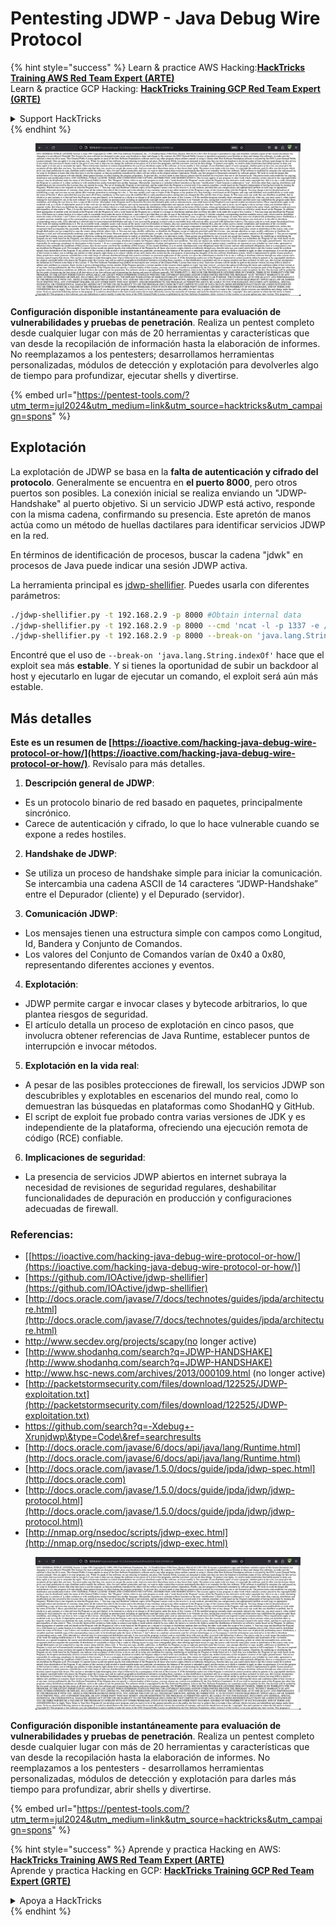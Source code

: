 # Pentesting JDWP - Java Debug Wire Protocol

{% hint style="success" %}
Learn & practice AWS Hacking:<img src="/.gitbook/assets/arte.png" alt="" data-size="line">[**HackTricks Training AWS Red Team Expert (ARTE)**](https://training.hacktricks.xyz/courses/arte)<img src="/.gitbook/assets/arte.png" alt="" data-size="line">\
Learn & practice GCP Hacking: <img src="/.gitbook/assets/grte.png" alt="" data-size="line">[**HackTricks Training GCP Red Team Expert (GRTE)**<img src="/.gitbook/assets/grte.png" alt="" data-size="line">](https://training.hacktricks.xyz/courses/grte)

<details>

<summary>Support HackTricks</summary>

* Check the [**subscription plans**](https://github.com/sponsors/carlospolop)!
* **Join the** 💬 [**Discord group**](https://discord.gg/hRep4RUj7f) or the [**telegram group**](https://t.me/peass) or **follow** us on **Twitter** 🐦 [**@hacktricks\_live**](https://twitter.com/hacktricks\_live)**.**
* **Share hacking tricks by submitting PRs to the** [**HackTricks**](https://github.com/carlospolop/hacktricks) and [**HackTricks Cloud**](https://github.com/carlospolop/hacktricks-cloud) github repos.

</details>
{% endhint %}

<figure><img src="/.gitbook/assets/image (14) (1).png" alt=""><figcaption></figcaption></figure>

**Configuración disponible instantáneamente para evaluación de vulnerabilidades y pruebas de penetración**. Realiza un pentest completo desde cualquier lugar con más de 20 herramientas y características que van desde la recopilación de información hasta la elaboración de informes. No reemplazamos a los pentesters; desarrollamos herramientas personalizadas, módulos de detección y explotación para devolverles algo de tiempo para profundizar, ejecutar shells y divertirse.

{% embed url="https://pentest-tools.com/?utm_term=jul2024&utm_medium=link&utm_source=hacktricks&utm_campaign=spons" %}

## Explotación

La explotación de JDWP se basa en la **falta de autenticación y cifrado del protocolo**. Generalmente se encuentra en **el puerto 8000**, pero otros puertos son posibles. La conexión inicial se realiza enviando un "JDWP-Handshake" al puerto objetivo. Si un servicio JDWP está activo, responde con la misma cadena, confirmando su presencia. Este apretón de manos actúa como un método de huellas dactilares para identificar servicios JDWP en la red.

En términos de identificación de procesos, buscar la cadena "jdwk" en procesos de Java puede indicar una sesión JDWP activa.

La herramienta principal es [jdwp-shellifier](https://github.com/hugsy/jdwp-shellifier). Puedes usarla con diferentes parámetros:
```bash
./jdwp-shellifier.py -t 192.168.2.9 -p 8000 #Obtain internal data
./jdwp-shellifier.py -t 192.168.2.9 -p 8000 --cmd 'ncat -l -p 1337 -e /bin/bash' #Exec something
./jdwp-shellifier.py -t 192.168.2.9 -p 8000 --break-on 'java.lang.String.indexOf' --cmd 'ncat -l -p 1337 -e /bin/bash' #Uses java.lang.String.indexOf as breakpoint instead of java.net.ServerSocket.accept
```
Encontré que el uso de `--break-on 'java.lang.String.indexOf'` hace que el exploit sea más **estable**. Y si tienes la oportunidad de subir un backdoor al host y ejecutarlo en lugar de ejecutar un comando, el exploit será aún más estable.

## Más detalles

**Este es un resumen de [https://ioactive.com/hacking-java-debug-wire-protocol-or-how/](https://ioactive.com/hacking-java-debug-wire-protocol-or-how/)**. Revísalo para más detalles.

1. **Descripción general de JDWP**:
- Es un protocolo binario de red basado en paquetes, principalmente sincrónico.
- Carece de autenticación y cifrado, lo que lo hace vulnerable cuando se expone a redes hostiles.

2. **Handshake de JDWP**:
- Se utiliza un proceso de handshake simple para iniciar la comunicación. Se intercambia una cadena ASCII de 14 caracteres “JDWP-Handshake” entre el Depurador (cliente) y el Depurado (servidor).

3. **Comunicación JDWP**:
- Los mensajes tienen una estructura simple con campos como Longitud, Id, Bandera y Conjunto de Comandos.
- Los valores del Conjunto de Comandos varían de 0x40 a 0x80, representando diferentes acciones y eventos.

4. **Explotación**:
- JDWP permite cargar e invocar clases y bytecode arbitrarios, lo que plantea riesgos de seguridad.
- El artículo detalla un proceso de explotación en cinco pasos, que involucra obtener referencias de Java Runtime, establecer puntos de interrupción e invocar métodos.

5. **Explotación en la vida real**:
- A pesar de las posibles protecciones de firewall, los servicios JDWP son descubribles y explotables en escenarios del mundo real, como lo demuestran las búsquedas en plataformas como ShodanHQ y GitHub.
- El script de exploit fue probado contra varias versiones de JDK y es independiente de la plataforma, ofreciendo una ejecución remota de código (RCE) confiable.

6. **Implicaciones de seguridad**:
- La presencia de servicios JDWP abiertos en internet subraya la necesidad de revisiones de seguridad regulares, deshabilitar funcionalidades de depuración en producción y configuraciones adecuadas de firewall.

### **Referencias:**

* [[https://ioactive.com/hacking-java-debug-wire-protocol-or-how/](https://ioactive.com/hacking-java-debug-wire-protocol-or-how/)]
* [https://github.com/IOActive/jdwp-shellifier](https://github.com/IOActive/jdwp-shellifier)
* [http://docs.oracle.com/javase/7/docs/technotes/guides/jpda/architecture.html](http://docs.oracle.com/javase/7/docs/technotes/guides/jpda/architecture.html)
* http://www.secdev.org/projects/scapy(no longer active)
* [http://www.shodanhq.com/search?q=JDWP-HANDSHAKE](http://www.shodanhq.com/search?q=JDWP-HANDSHAKE)
* http://www.hsc-news.com/archives/2013/000109.html (no longer active)
* [http://packetstormsecurity.com/files/download/122525/JDWP-exploitation.txt](http://packetstormsecurity.com/files/download/122525/JDWP-exploitation.txt)
* https://github.com/search?q=-Xdebug+-Xrunjdwp\&type=Code\&ref=searchresults
* [http://docs.oracle.com/javase/6/docs/api/java/lang/Runtime.html](http://docs.oracle.com/javase/6/docs/api/java/lang/Runtime.html)
* [http://docs.oracle.com/javase/1.5.0/docs/guide/jpda/jdwp-spec.html](http://docs.oracle.com)
* [http://docs.oracle.com/javase/1.5.0/docs/guide/jpda/jdwp/jdwp-protocol.html](http://docs.oracle.com/javase/1.5.0/docs/guide/jpda/jdwp/jdwp-protocol.html)
* [http://nmap.org/nsedoc/scripts/jdwp-exec.html](http://nmap.org/nsedoc/scripts/jdwp-exec.html)

<figure><img src="/.gitbook/assets/image (14) (1).png" alt=""><figcaption></figcaption></figure>

**Configuración disponible instantáneamente para evaluación de vulnerabilidades y pruebas de penetración**. Realiza un pentest completo desde cualquier lugar con más de 20 herramientas y características que van desde la recopilación hasta la elaboración de informes. No reemplazamos a los pentesters - desarrollamos herramientas personalizadas, módulos de detección y explotación para darles más tiempo para profundizar, abrir shells y divertirse.

{% embed url="https://pentest-tools.com/?utm_term=jul2024&utm_medium=link&utm_source=hacktricks&utm_campaign=spons" %}

{% hint style="success" %}
Aprende y practica Hacking en AWS:<img src="/.gitbook/assets/arte.png" alt="" data-size="line">[**HackTricks Training AWS Red Team Expert (ARTE)**](https://training.hacktricks.xyz/courses/arte)<img src="/.gitbook/assets/arte.png" alt="" data-size="line">\
Aprende y practica Hacking en GCP: <img src="/.gitbook/assets/grte.png" alt="" data-size="line">[**HackTricks Training GCP Red Team Expert (GRTE)**<img src="/.gitbook/assets/grte.png" alt="" data-size="line">](https://training.hacktricks.xyz/courses/grte)

<details>

<summary>Apoya a HackTricks</summary>

* Revisa los [**planes de suscripción**](https://github.com/sponsors/carlospolop)!
* **Únete al** 💬 [**grupo de Discord**](https://discord.gg/hRep4RUj7f) o al [**grupo de telegram**](https://t.me/peass) o **síguenos** en **Twitter** 🐦 [**@hacktricks\_live**](https://twitter.com/hacktricks\_live)**.**
* **Comparte trucos de hacking enviando PRs a los** [**HackTricks**](https://github.com/carlospolop/hacktricks) y [**HackTricks Cloud**](https://github.com/carlospolop/hacktricks-cloud) repositorios de github.

</details>
{% endhint %}
